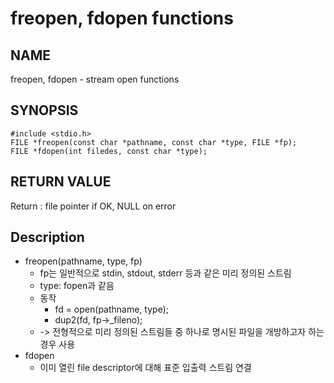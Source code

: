 # freopen, fdopen functions
## NAME
freopen, fdopen - stream open functions
## SYNOPSIS
```
#include <stdio.h>
FILE *freopen(const char *pathname, const char *type, FILE *fp);
FILE *fdopen(int filedes, const char *type);
```
## RETURN VALUE
Return : file pointer if OK, NULL on error
## Description
* freopen(pathname, type, fp)
	* fp는 일반적으로 stdin, stdout, stderr 등과 같은 미리 정의된 스트림
	* type: fopen과 같음
	* 동작
		* fd = open(pathname, type);
		* dup2(fd, fp->_fileno);
	* -> 전형적으로 미리 정의된 스트림들 중 하나로 명시된 파일을 개방하고자 하는 경우 사용
* fdopen
	* 이미 열린 file descriptor에 대해 표준 입출력 스트림 연결 

